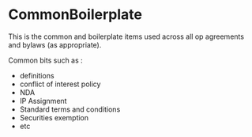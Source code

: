 
# CommonBoilerplate

This is the common and boilerplate items used across all op agreements and bylaws (as appropriate). 

Common bits such as :

* definitions 
* conflict of interest policy
* NDA
* IP Assignment
* Standard terms and conditions
* Securities exemption
* etc 
